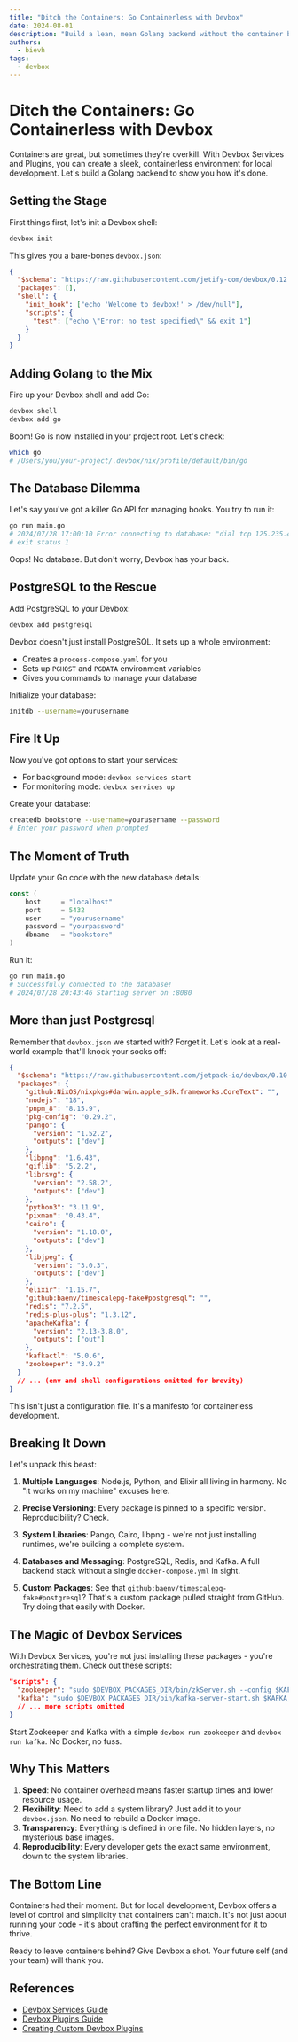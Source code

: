 ```yaml
---
title: "Ditch the Containers: Go Containerless with Devbox"
date: 2024-08-01
description: "Build a lean, mean Golang backend without the container bloat. Here's how."
authors:
  - bievh
tags:
  - devbox
---
```


# Ditch the Containers: Go Containerless with Devbox

Containers are great, but sometimes they're overkill. With Devbox Services and Plugins, you can create a sleek, containerless environment for local development. Let's build a Golang backend to show you how it's done.

## Setting the Stage

First things first, let's init a Devbox shell:

```bash
devbox init
```

This gives you a bare-bones `devbox.json`:

```json
{
  "$schema": "https://raw.githubusercontent.com/jetify-com/devbox/0.12.0/.schema/devbox.schema.json",
  "packages": [],
  "shell": {
    "init_hook": ["echo 'Welcome to devbox!' > /dev/null"],
    "scripts": {
      "test": ["echo \"Error: no test specified\" && exit 1"]
    }
  }
}
```

## Adding Golang to the Mix

Fire up your Devbox shell and add Go:

```bash
devbox shell
devbox add go
```

Boom! Go is now installed in your project root. Let's check:

```bash
which go
# /Users/you/your-project/.devbox/nix/profile/default/bin/go
```

## The Database Dilemma

Let's say you've got a killer Go API for managing books. You try to run it:

```bash
go run main.go
# 2024/07/28 17:00:10 Error connecting to database: "dial tcp 125.235.4.59:5432: connect: operation timed out"
# exit status 1
```

Oops! No database. But don't worry, Devbox has your back.

## PostgreSQL to the Rescue

Add PostgreSQL to your Devbox:

```bash
devbox add postgresql
```

Devbox doesn't just install PostgreSQL. It sets up a whole environment:

- Creates a `process-compose.yaml` for you
- Sets up `PGHOST` and `PGDATA` environment variables
- Gives you commands to manage your database

Initialize your database:

```bash
initdb --username=yourusername
```

## Fire It Up

Now you've got options to start your services:

- For background mode: `devbox services start`
- For monitoring mode: `devbox services up`

Create your database:

```bash
createdb bookstore --username=yourusername --password
# Enter your password when prompted
```

## The Moment of Truth

Update your Go code with the new database details:

```go
const (
    host     = "localhost"
    port     = 5432
    user     = "yourusername"
    password = "yourpassword"
    dbname   = "bookstore"
)
```

Run it:

```bash
go run main.go
# Successfully connected to the database!
# 2024/07/28 20:43:46 Starting server on :8080
```

## More than just Postgresql

Remember that `devbox.json` we started with? Forget it. Let's look at a real-world example that'll knock your socks off:

```json
{
  "$schema": "https://raw.githubusercontent.com/jetpack-io/devbox/0.10.1/.schema/devbox.schema.json",
  "packages": {
    "github:NixOS/nixpkgs#darwin.apple_sdk.frameworks.CoreText": "",
    "nodejs": "18",
    "pnpm_8": "8.15.9",
    "pkg-config": "0.29.2",
    "pango": {
      "version": "1.52.2",
      "outputs": ["dev"]
    },
    "libpng": "1.6.43",
    "giflib": "5.2.2",
    "librsvg": {
      "version": "2.58.2",
      "outputs": ["dev"]
    },
    "python3": "3.11.9",
    "pixman": "0.43.4",
    "cairo": {
      "version": "1.18.0",
      "outputs": ["dev"]
    },
    "libjpeg": {
      "version": "3.0.3",
      "outputs": ["dev"]
    },
    "elixir": "1.15.7",
    "github:baenv/timescalepg-fake#postgresql": "",
    "redis": "7.2.5",
    "redis-plus-plus": "1.3.12",
    "apacheKafka": {
      "version": "2.13-3.8.0",
      "outputs": ["out"]
    },
    "kafkactl": "5.0.6",
    "zookeeper": "3.9.2"
  }
  // ... (env and shell configurations omitted for brevity)
}
```

This isn't just a configuration file. It's a manifesto for containerless development.

## Breaking It Down

Let's unpack this beast:

1. **Multiple Languages**: Node.js, Python, and Elixir all living in harmony. No "it works on my machine" excuses here.

2. **Precise Versioning**: Every package is pinned to a specific version. Reproducibility? Check.

3. **System Libraries**: Pango, Cairo, libpng - we're not just installing runtimes, we're building a complete system.

4. **Databases and Messaging**: PostgreSQL, Redis, and Kafka. A full backend stack without a single `docker-compose.yml` in sight.

5. **Custom Packages**: See that `github:baenv/timescalepg-fake#postgresql`? That's a custom package pulled straight from GitHub. Try doing that easily with Docker.

## The Magic of Devbox Services

With Devbox Services, you're not just installing these packages - you're orchestrating them. Check out these scripts:

```json
"scripts": {
  "zookeeper": "sudo $DEVBOX_PACKAGES_DIR/bin/zkServer.sh --config $KAFKA_CONFIG start-foreground",
  "kafka": "sudo $DEVBOX_PACKAGES_DIR/bin/kafka-server-start.sh $KAFKA_CONFIG/server.properties",
  // ... more scripts omitted
}
```

Start Zookeeper and Kafka with a simple `devbox run zookeeper` and `devbox run kafka`. No Docker, no fuss.

## Why This Matters

1. **Speed**: No container overhead means faster startup times and lower resource usage.
2. **Flexibility**: Need to add a system library? Just add it to your `devbox.json`. No need to rebuild a Docker image.
3. **Transparency**: Everything is defined in one file. No hidden layers, no mysterious base images.
4. **Reproducibility**: Every developer gets the exact same environment, down to the system libraries.

## The Bottom Line

Containers had their moment. But for local development, Devbox offers a level of control and simplicity that containers can't match. It's not just about running your code - it's about crafting the perfect environment for it to thrive.

Ready to leave containers behind? Give Devbox a shot. Your future self (and your team) will thank you.

## References

- [Devbox Services Guide](https://www.jetify.com/devbox/docs/guides/services/)
- [Devbox Plugins Guide](https://www.jetify.com/devbox/docs/guides/plugins/)
- [Creating Custom Devbox Plugins](https://www.jetify.com/devbox/docs/guides/creating_plugins/)
